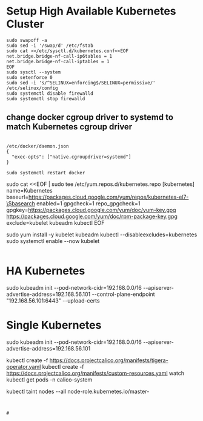 
# Setup High Available Kubernetes Cluster 


```
sudo swapoff -a
sudo sed -i '/swap/d' /etc/fstab
sudo cat >>/etc/sysctl.d/kubernetes.conf<<EOF
net.bridge.bridge-nf-call-ip6tables = 1
net.bridge.bridge-nf-call-iptables = 1
EOF
sudo sysctl --system
sudo setenforce 0
sudo sed -i 's/^SELINUX=enforcing$/SELINUX=permissive/' /etc/selinux/config
sudo systemctl disable firewalld
sudo systemctl stop firewalld
```

## change docker cgroup driver to systemd to match Kubernetes cgroup driver

```

/etc/docker/daemon.json
{
  "exec-opts": ["native.cgroupdriver=systemd"]
}

sudo systemctl restart docker
```
sudo cat <<EOF | sudo tee /etc/yum.repos.d/kubernetes.repo
[kubernetes]
name=Kubernetes
baseurl=https://packages.cloud.google.com/yum/repos/kubernetes-el7-\$basearch
enabled=1
gpgcheck=1
repo_gpgcheck=1
gpgkey=https://packages.cloud.google.com/yum/doc/yum-key.gpg https://packages.cloud.google.com/yum/doc/rpm-package-key.gpg
exclude=kubelet kubeadm kubectl
EOF

sudo yum install -y kubelet kubeadm kubectl --disableexcludes=kubernetes
sudo systemctl enable --now kubelet

```

```

# HA Kubernetes
sudo kubeadm init --pod-network-cidr=192.168.0.0/16 --apiserver-advertise-address=192.168.56.101 --control-plane-endpoint "192.168.56.101:6443" --upload-certs 

# Single Kubernetes
sudo kubeadm init --pod-network-cidr=192.168.0.0/16 --apiserver-advertise-address=192.168.56.101

kubectl create -f https://docs.projectcalico.org/manifests/tigera-operator.yaml
kubectl create -f https://docs.projectcalico.org/manifests/custom-resources.yaml
watch kubectl get pods -n calico-system


kubectl taint nodes --all node-role.kubernetes.io/master-

```


# 
